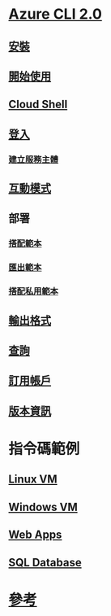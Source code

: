 # [Azure CLI 2.0](overview.md)
## [安裝](install-azure-cli.md)
## [開始使用](get-started-with-azure-cli.md)
## [Cloud Shell](/azure/cloud-shell/overview)
## [登入](authenticate-azure-cli.md)
### [建立服務主體](create-an-azure-service-principal-azure-cli.md)
## [互動模式](interactive-azure-cli.md)
## 部署
### [搭配範本](/azure/azure-resource-manager/resource-group-template-deploy-cli?toc=%2fcli%2fazure%2ftoc.json&bc=%2fcli%2fazure%2fbreadcrumb%2ftoc.json)
### [匯出範本](/azure/azure-resource-manager/resource-manager-export-template-cli?toc=%2fcli%2fazure%2ftoc.json&bc=%2fcli%2fazure%2fbreadcrumb%2ftoc.json)
### [搭配私用範本](/azure-resource-manager/resource-manager-cli-sas-token?toc=%2fcli%2fazure%2ftoc.json&bc=%2fcli%2fazure%2fbreadcrumb%2ftoc.json)
## [輸出格式](format-output-azure-cli.md)
## [查詢](query-azure-cli.md)
## [訂用帳戶](manage-azure-subscriptions-azure-cli.md)
## [版本資訊](release-notes-azure-cli.md)
# 指令碼範例
## [Linux VM](/azure/virtual-machines/linux/cli-samples?toc=%2fcli%2fazure%2ftoc.json&bc=%2fcli%2fazure%2fbreadcrumb%2ftoc.json)
## [Windows VM](/azure/virtual-machines/windows/cli-samples?toc=%2fcli%2fazure%2ftoc.json&bc=%2fcli%2fazure%2fbreadcrumb%2ftoc.json)
## [Web Apps](/azure/app-service-web/app-service-cli-samples?toc=%2fcli%2fazure%2ftoc.json&bc=%2fcli%2fazure%2fbreadcrumb%2ftoc.json)
## [SQL Database](/azure/sql-database/sql-database-cli-samples?toc=%2fcli%2fazure%2ftoc.json&bc=%2fcli%2fazure%2fbreadcrumb%2ftoc.json)
# [參考](../docs-ref-autogen/refTOC.md)
